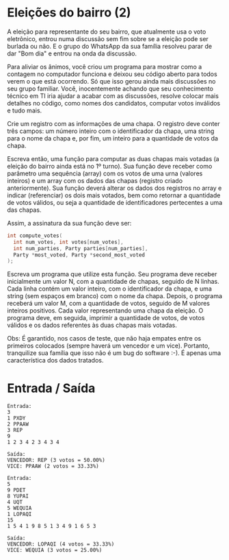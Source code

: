 # Eleições do bairro (2)

A eleição para representante do seu bairro, que atualmente usa o voto eletrônico, entrou numa discussão sem fim sobre se a eleição pode ser burlada ou não. E o grupo do WhatsApp da sua família resolveu parar de dar "Bom dia" e entrou na onda da discussão.

Para aliviar os ânimos, você criou um programa para mostrar como a contagem no computador funciona e deixou seu código aberto para todos verem o que está ocorrendo. Só que isso gerou ainda mais discussões no seu grupo familiar. Você, inocentemente achando que seu conhecimento técnico em TI iria ajudar a acabar com as discussões, resolve colocar mais detalhes no código, como nomes dos candidatos, computar votos inválidos e tudo mais.

Crie um registro com as informações de uma chapa. O registro deve conter três campos: um número inteiro com o identificador da chapa, uma string para o nome da chapa e, por fim, um inteiro para a quantidade de votos da chapa.

Escreva então, uma função para computar as duas chapas mais votadas (a eleição do bairro ainda está no 1º turno). Sua função deve receber como parâmetro uma sequência (array) com os votos de uma urna (valores inteiros) e um array com os dados das chapas (registro criado anteriormente). Sua função deverá alterar os dados dos registros no array e indicar (referenciar) os dois mais votados, bem como retornar a quantidade de votos válidos, ou seja a quantidade de identificadores pertecentes a uma das chapas.

Assim, a assinatura da sua função deve ser:

```c
int compute_votes(
  int num_votes, int votes[num_votes],
  int num_parties, Party parties[num_parties],
  Party *most_voted, Party *second_most_voted
);
```

Escreva um programa que utilize esta função. Seu programa deve receber inicialmente um valor N, com a quantidade de chapas, seguido de N linhas. Cada linha contém um valor inteiro, com o identificador da chapa, e uma string (sem espaços em branco) com o nome da chapa. Depois, o programa receberá um valor M, com a quantidade de votos, seguido de M valores inteiros positivos. Cada valor representando uma chapa da eleição. O programa deve, em seguida, imprimir a quantidade de votos, de votos válidos e os dados referentes às duas chapas mais votadas.

​Obs: É garantido, nos casos de teste, que não haja empates entre os primeiros colocados (sempre haverá um vencedor e um vice). Portanto, tranquilize sua família que isso não é um bug do software :-). É apenas uma característica dos dados tratados.

# Entrada / Saída

```
Entrada:
3
1 PXDY
2 PPAAW
3 REP
9
1 2 3 4 2 3 4 3 4

Saída:
VENCEDOR: REP (3 votos = 50.00%)
VICE: PPAAW (2 votos = 33.33%)
```

```
Entrada: 
5 
9 PDET
8 YUPAI
4 UQT
5 WEQUIA
1 LOPAQI
15
1 5 4 1 9 8 5 1 3 4 9 1 6 5 3

Saída:
VENCEDOR: LOPAQI (4 votos = 33.33%)
VICE: WEQUIA (3 votos = 25.00%)
```